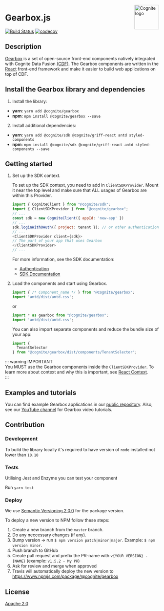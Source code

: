 <a href="https://cognite.com/"><img src="https://github.com/cognitedata/gearbox.js/raw/master/cognite_logo.png" alt="Cognite logo" title="Cognite" align="right" height="80" /></a>

Gearbox.js
==========================
[![Build Status](https://travis-ci.org/cognitedata/gearbox.js.svg?branch=master)](https://travis-ci.org/cognitedata/gearbox.js)
[![codecov](https://codecov.io/gh/cognitedata/gearbox.js/branch/master/graph/badge.svg)](https://codecov.io/gh/cognitedata/gearbox.js)

## Description

[Gearbox](https://github.com/cognitedata/gearbox.js) is a set of open-source front-end components natively integrated with Cognite Data Fusion [(CDF)](https://cognite.com/cognite/cognite-data-fusion/). 
The Gearbox components are written in the [React](https://reactjs.org) front-end framework and make it easier to build web applications on top of CDF.

## Install the Gearbox library and dependencies

1. Install the library:

- **yarn**: `yarn add @cognite/gearbox`
- **npm**: `npm install @cognite/gearbox --save`

2. Install additional dependencies:

- **yarn**: `yarn add @cognite/sdk @cognite/griff-react antd styled-components`
- **npm**: `npm install @cognite/sdk @cognite/griff-react antd styled-components --save`


## Getting started
1. Set up the SDK context.

    To set up the SDK context, you need to add in `ClientSDKProvider`. Mount it near the top level and make sure that ALL usages of Gearbox are within this Provider.

    ```js
    import { CogniteClient } from "@cognite/sdk";
    import { ClientSDKProvider } from "@cognite/gearbox";
    // ...
    const sdk = new CogniteClient({ appId: 'new-app' })
    // ...
    sdk.loginWithOAuth({ project: tenant }); // or other authentication methods
    // ...
    <ClientSDKProvider client={sdk}>
    // The part of your app that uses Gearbox
    </ClientSDKProvider>
    // ...
    ```

    For more information, see the SDK documentation:

      - [Authentication](https://github.com/cognitedata/cognitesdk-js/blob/HEAD/guides/authentication.md)
      - [SDK Documentation](https://www.npmjs.com/package/@cognite/sdk/)

2. Load the components and start using Gearbox.

    ```js
    import { /* Component_name */ } from "@cognite/gearbox";
    import 'antd/dist/antd.css';
    ```

    or

    ```js
    import * as gearbox from "@cognite/gearbox";
    import 'antd/dist/antd.css';
    ```

    You can also import separate components and reduce the bundle size of your app:

    ```js
    import {
      TenantSelector
    } from "@cognite/gearbox/dist/components/TenantSelector";
    ```
::: warning IMPORTANT  
You MUST use the Gearbox components inside the `ClientSDKProvider`. To learn more about context and why this is important, see [React Context](https://reactjs.org/docs/context.html).  
:::

## Examples and tutorials

You can find example Gearbox applications in our [public repository](https://github.com/cognitedata/javascript-getting-started). Also, see our [YouTube channel](https://www.youtube.com/playlist?list=PLrRAbrQ_glsXGzl5OIen3eSS8bz-YFjTV) for Gearbox video tutorials.


## Contribution

### Development

To build the library locally it's required to have version of `node` installed not lower than `10.10`

### Tests

Utilising Jest and Enzyme you can test your component

Run `yarn test`

### Deploy

We use [Semantic Versioning 2.0.0](https://semver.org/) for the package version.

To deploy a new version to NPM follow these steps:
1. Create a new branch from the `master` branch.
2. Do any neccessary changes (if any).
3. Bump version -> run `$ npm version patch|minor|major`. Example: `$ npm version minor`.
4. Push branch to GitHub
5. Create pull request and prefix the PR-name with `v{YOUR_VERSION} - {NAME}` (example: `v1.5.2 - My PR`)
6. Ask for review and merge when approved
7. Travis will automatically deploy the new version to https://www.npmjs.com/package/@cognite/gearbox

## License

[Apache 2.0](https://www.apache.org/licenses/LICENSE-2.0)
